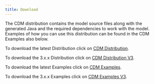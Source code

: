 ```yaml
---
title: Download
---
```


The CDM distribution contains the model source files along with the
generated Java and the required dependencies to work with the model.
Examples of how you can use this distribution can be found in the CDM
Examples also below.

To download the latest Distribution click on [CDM Distribution](https://portal.cdm.rosetta-technology.io/api/download/artefact/cdm-distribution-$LATEST_RELEASE_ID.zip?path=com/isda/cdm-distribution/$LATEST_RELEASE_ID).

To download the 3.x.x Distribution click on [CDM Distribution V3](https://portal.cdm.rosetta-technology.io/api/download/artefact/cdm-distribution-3.4.0.zip?path=com/isda/cdm-distribution/3.4.0).

To download the latest Examples click on [CDM Examples](https://portal.cdm.rosetta-technology.io/api/download/artefact/isda-cdm-examples-$LATEST_RELEASE_ID.zip?path=com/regnosys/isda-cdm-examples/$LATEST_RELEASE_ID).

To download the 3.x.x Examples click on [CDM Examples V3](https://portal.cdm.rosetta-technology.io/api/download/artefact/isda-cdm-examples-3.4.0.zip?path=com/regnosys/isda-cdm-examples/3.4.0).
